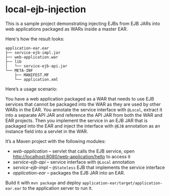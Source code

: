 # local-ejb-injection

This is a sample project demonstrating injecting EJBs from EJB JARs into web
applications packaged as WARs inside a master EAR.

Here's how the result looks:

    application-ear.ear
    ├── service-ejb-impl.jar
    ├── web-application.war
    ├── lib
    │   └── service-ejb-api.jar
    └── META-INF
        ├── MANIFEST.MF
        └── application.xml

Here’s a usage scenario:

You have a web application packaged as a WAR that needs to use EJB services
that cannot be packaged into the WAR as they are used by other WARs in the EAR.
You annotate the service interface with `@Local`, extract it into a separate
API JAR and reference the API JAR from both the WAR and EAR projects. Then you
implement the service in an EJB JAR that is packaged into the EAR and inject
the interface with `@EJB` annotation as an instance field into a servlet in the
WAR.

It’s a Maven project with the following modules:

* *web-application* – servlet that calls the EJB service, open
  <http://localhost:8080/web-application/hello> to access it
* *service-ejb-api* – service interface with `@Local` annotation
* *service-ejb-impl* – `@Stateless` EJB that implements the service interface
* *application-ear* – packages the EJB JAR into an EAR.

Build it with `mvn package` and deploy
`application-ear/target/application-ear.ear` to the application server to run
it.
